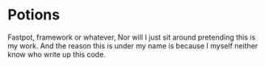 # Potions
Fastpot, framework or whatever, Nor will I just sit around pretending this is my work. And the reason this is under my name is because I myself neither know who write up this code.
